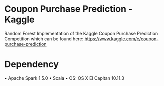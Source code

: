 # Coupon Purchase Prediction - Kaggle

Random Forest Implementation of the Kaggle Coupon Purchase Prediction Competition which can be found here: https://www.kaggle.com/c/coupon-purchase-prediction

# Dependency

• Apache Spark 1.5.0
• Scala
• OS: OS X El Capitan 10.11.3
